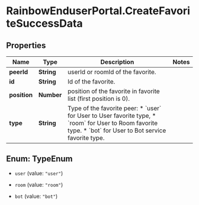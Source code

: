 # RainbowEnduserPortal.CreateFavoriteSuccessData

## Properties

Name | Type | Description | Notes
------------ | ------------- | ------------- | -------------
**peerId** | **String** | userId or roomId of the favorite. | 
**id** | **String** | Id of the favorite. | 
**position** | **Number** | position of the favorite in favorite list (first position is 0). | 
**type** | **String** | Type of the favorite peer:   * &#x60;user&#x60; for User to User favorite type, * &#x60;room&#x60; for User to Room favorite type. * &#x60;bot&#x60; for User to Bot service favorite type.   | 



## Enum: TypeEnum


* `user` (value: `"user"`)

* `room` (value: `"room"`)

* `bot` (value: `"bot"`)




